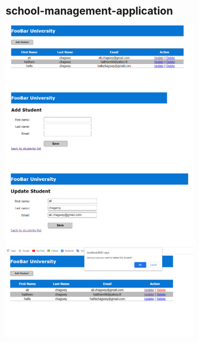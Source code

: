 # school-management-application

![alt text](https://github.com/ChagweyHaifa/student-management-system/blob/master/img/home.png?raw=true)
![alt text](https://github.com/ChagweyHaifa/student-management-system/blob/master/img/add_student.png?raw=true)
![alt text](https://github.com/ChagweyHaifa/student-management-system/blob/master/img/update_student.png?raw=true)
![alt text](https://github.com/ChagweyHaifa/student-management-system/blob/master/img/delete_student.png?raw=true)
